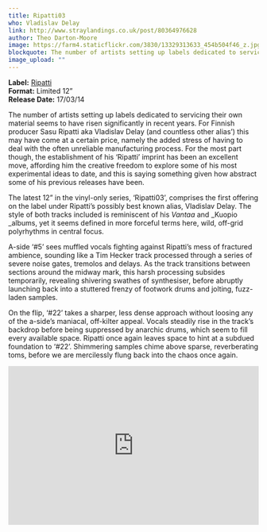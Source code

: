 ```yaml
---
title: Ripatti03
who: Vladislav Delay
link: http://www.straylandings.co.uk/post/80364976628
author: Theo Darton-Moore
image: https://farm4.staticflickr.com/3830/13329313633_454b504f46_z.jpg
blockquote: The number of artists setting up labels dedicated to servicing their own material seems to have risen significantly in recent years. For Finnish producer Sasu Ripatti aka Vladislav Delay (and countless other alias’) this may have come at a certain price, namely the added stress of having to deal with the often unreliable manufacturing process.
image_upload: ""
---
```

**Label:** [Ripatti](http://www.vladislavdelay.com/site/projects/label/)
<br>**Format:** Limited 12”
<br>**Release Date:** 17/03/14

The number of artists setting up labels dedicated to servicing their own material seems to have risen significantly in recent years. For Finnish producer Sasu Ripatti aka Vladislav Delay (and countless other alias’) this may have come at a certain price, namely the added stress of having to deal with the often unreliable manufacturing process. For the most part though, the establishment of his ‘Ripatti’ imprint has been an excellent move, affording him the creative freedom to explore some of his most experimental ideas to date, and this is saying something given how abstract some of his previous releases have been.

The latest 12” in the vinyl-only series, ‘Ripatti03’, comprises the first offering on the label under Ripatti’s possibly best known alias, Vladislav Delay. The style of both tracks included is reminiscent of his _Vantaa_ and _Kuopio _albums, yet it seems defined in more forceful terms here, wild, off-grid polyrhythms in central focus.  

A-side ‘#5’ sees muffled vocals fighting against Ripatti’s mess of fractured ambience, sounding like a Tim Hecker track processed through a series of severe noise gates, tremolos and delays. As the track transitions between sections around the midway mark, this harsh processing subsides temporarily, revealing shivering swathes of synthesiser, before abruptly launching back into a stuttered frenzy of footwork drums and jolting, fuzz-laden samples. 

On the flip, ‘#22’ takes a sharper, less dense approach without loosing any of the a-side’s maniacal, off-kilter appeal. Vocals steadily rise in the track’s backdrop before being suppressed by anarchic drums, which seem to fill every available space. Ripatti once again leaves space to hint at a subdued foundation to ‘#22’. Shimmering samples chime above sparse, reverberating toms, before we are mercilessly flung back into the chaos once again.

<iframe frameborder="no" height="320" scrolling="no" src="https://w.soundcloud.com/player/?url=https%3A//api.soundcloud.com/playlists/16983111&amp;color=ff5500&amp;auto_play=false&amp;hide_related=false&amp;show_artwork=true" width="100%"></iframe>